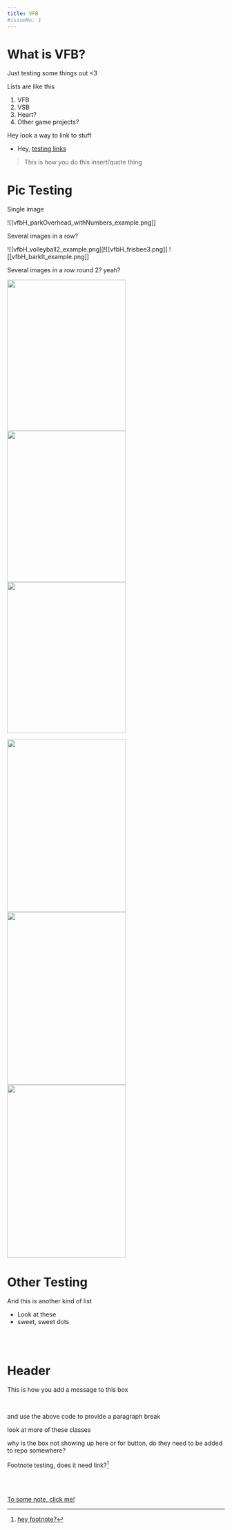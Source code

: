 ```yaml
---
title: VFB
#issueNo: 1
---
```


<div class="article-header">

# What is VFB?
</div>

Just testing some things out <3

Lists are like this
1. VFB
2. VSB
3. Heart?
4. Other game projects?

Hey look a way to link to stuff
- Hey, [testing links](https://google.com)

> This is how you do this insert/quote thing

<div class="article-header">

# Pic Testing
</div>

Single image

![[vfbH_parkOverhead_withNumbers_example.png]]

Several images in a row?

![[vfbH_volleyball2_example.png]]![[vfbH_frisbee3.png]]
![[vfbH_barkIt_example.png]]

Several images in a row round 2? yeah?

<img src="vfbH_volleyball2_example.png" width="275" height="350"><img src="vfbH_frisbee3.png" width="275" height="350"><img src="vfbH_barkIt_example.png" width="275" height="350">


<img src="vfbH_volleyball2_example.png" width="275" height="400"><img src="vfbH_frisbee3.png" width="275" height="400"><img src="vfbH_barkIt_example.png" width="275" height="400">

<div class="article-header">

# Other Testing
</div>

And this is another kind of list
- Look at these
- sweet, sweet dots

<br/>
<br/>
<div class="end-message">
  <h1>Header</h1>
  <p> This is how you add a message to this box</p>
  <br/>
  <p>and use the above code to provide a paragraph break</p>
  <p>look at more of these classes</p>
  <p>why is the box not showing up here or for button, do they need to be added to repo somewhere?</p>

</div>

Footnote testing, does it need link?[^1]

<br>
<br>

<div class="navigation-container">
<a href="Some note" class="navigation-button">
<p>To some note, click me!</p>
</a>
</div>

[^1]: [hey footnote?](https://google.com)